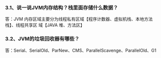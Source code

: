 ### 3.1、说一说JVM内存结构？栈里面存储什么数据？
答：JVM 内存区域主要分为线程私有区域【程序计数器、虚拟机栈、本地方法栈】、线程共享区 域【JAVA 堆、方法区】


### 3.2、JVM的垃圾回收器有哪些？
答：Serial、SerialOld、ParNew、CMS、ParallelScavenge、ParallelOld、G1
 
